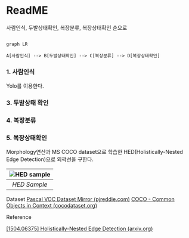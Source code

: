 
# ReadME

사람인식, 두발상태확인, 복장분류, 복장상태확인 순으로

```mermaid

graph LR

A[사람인식] --> B[두발상태확인] --> C[복장분류] --> D[복장상태확인]
```


### 1. 사람인식
Yolo를 이용한다. 
  

### 3. 두발상태 확인
	

### 4. 복장분류

### 5. 복장상태확인

Morphology연산과 MS COCO dataset으로 학습한 HED(Holistically-Nested Edge Detection)으로 외곽선을 구한다. 

| ![HED sample](https://blog.kakaocdn.net/dn/kHShf/btrsTcrSSL1/9vi4F5h9lB2jn0H4qdl5Mk/img.jpg) | 
|:--:| 
| *HED Sample* |


Dataset
[Pascal VOC Dataset Mirror (pjreddie.com)](https://pjreddie.com/projects/pascal-voc-dataset-mirror/)
	[COCO - Common Objects in Context (cocodataset.org)](https://cocodataset.org/#home)

Reference

  [[1504.06375] Holistically-Nested Edge Detection (arxiv.org)](https://arxiv.org/abs/1504.06375)
